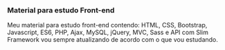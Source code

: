 ### Material para estudo Front-end

Meu material para estudo front-end contendo: HTML, CSS, Bootstrap, Javascript, ES6, PHP, Ajax, MySQL, jQuery, MVC, Sass e API com Slim Framework vou sempre atualizando de acordo com o que vou estudando.

